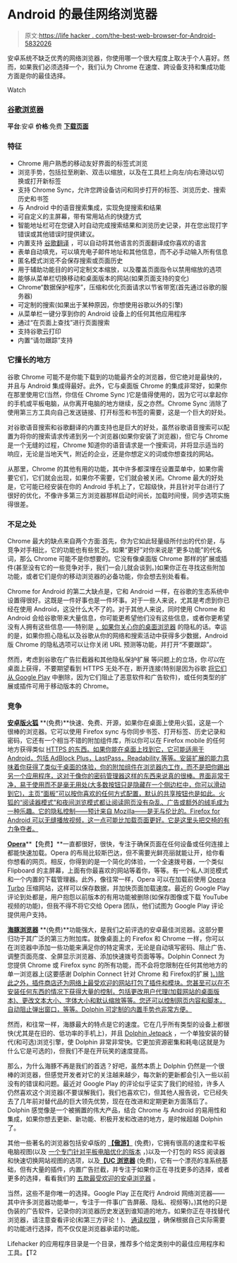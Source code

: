 # Android 的最佳网络浏览器

> 原文:[https://life hacker . com/the-best-web-browser-for-Android-5832026](https://lifehacker.com/the-best-web-browser-for-android-5832026)

安卓系统不缺乏优秀的网络浏览器，你使用哪一个很大程度上取决于个人喜好。然而，如果我们必须选择一个，我们认为 Chrome 在速度、跨设备支持和集成功能方面是你的最佳选择。

Watch

### [谷歌浏览器](https://www.google.com/chrome/browser/mobile/)

**平台**:安卓
**价格**:免费
[**下载页面**](https://play.google.com/store/apps/details?id=com.android.chrome)

### 特征

*   Chrome 用户熟悉的移动友好界面的标签式浏览
*   浏览手势，包括拉至刷新、双击以缩放，以及在工具栏上向左/向右滑动以切换或打开新标签
*   支持 Chrome Sync，允许您跨设备访问和同步打开的标签、浏览历史、搜索历史和书签
*   与 Android 中的语音搜索集成，实现免提搜索和结果
*   可自定义的主屏幕，带有常用站点的快捷方式
*   智能地址栏可在您键入时自动完成搜索结果和浏览历史记录，并在您出现打字错误或其他错误时提供建议。
*   内置支持 [谷歌翻译](https://translate.google.com/) ，可以自动将其他语言的页面翻译成你喜欢的语言
*   表单自动填充，可以填充电子邮件地址和其他信息，而不必手动输入所有信息
*   匿名模式浏览不会保存搜索或页面历史
*   用于辅助功能目的的可定制文本缩放，以及覆盖页面指令以禁用缩放的选项
*   能够从菜单栏切换移动和桌面版本的网站(如果页面支持的变化)
*   Chrome“数据保护程序”，压缩和优化页面请求以节省带宽(首先通过谷歌的服务器)
*   可定制的搜索(如果出于某种原因，你想使用谷歌以外的引擎)
*   从菜单栏一键分享到你的 Android 设备上的任何其他应用程序
*   通过“在页面上查找”进行页面搜索
*   支持谷歌云打印
*   内置“请勿跟踪”支持

### 它擅长的地方

谷歌 Chrome 可能不是你能下载到的功能最齐全的浏览器，但它绝对是最快的，并且与 Android 集成得最好。此外，它与桌面版 Chrome 的集成非常好，如果你在那里使用它(当然，你信任 Chrome Sync )它是值得使用的，因为它可以拿起你的手机或平板电脑，从你离开电脑的地方继续，反之亦然。Chrome Sync 消除了使用第三方工具向自己发送链接、打开标签和书签的需要，这是一个巨大的好处。

对谷歌语音搜索和谷歌翻译的内置支持也是巨大的好处，虽然谷歌语音搜索可以配置为将你的搜索请求传递到另一个浏览器(如果你安装了浏览器)，但它与 Chrome 是一个无缝的过程，Chrome 知道你的语音请求是一个搜索词，并将显示适当的响应，无论是当地天气，附近的企业，还是你想定义的词或你想查找的网站。

从那里，Chrome 的其他有用的功能，其中许多都深埋在设置菜单中，如果你需要它们，它们就会出现，如果你不需要，它们就会被关闭。Chrome 最大的好处是，它可能已经安装在你的 Android 手机上了，它超级快，并且针对平台进行了很好的优化，不像许多第三方浏览器那样启动时间长，加载时间慢，同步选项实施得很差。

### 不足之处

Chrome 最大的缺点来自两个方面:首先，你为它如此轻量级所付出的代价是，与竞争对手相比，它的功能也有些贫乏。如果“更好”对你来说是“更多功能”的代名词，那么 Chrome 可能不是你想要的。它没有像桌面版 Chrome 那样的扩展或插件(甚至没有它的一些竞争对手，我们一会儿就会谈到。)如果你正在寻找这些附加功能，或者它们是你的移动浏览器的必备功能，你会想去别处看看。

Chrome for Android 的第二大缺点是，它和 Android 一样，在谷歌的生态系统中设置得很好。这既是一件好事也是一件坏事。对于一些人来说，尤其是考虑到你已经在使用 Android，这没什么大不了的。对于其他人来说，同时使用 Chrome 和 Android 会给谷歌带来大量信息，你可能更希望他们没有这些信息，或者你更希望没有人拥有这些信息——特别是 [，如果你关心你的桌面浏览器](https://lifehacker.com/which-browser-is-better-for-privacy-1525895782) 的隐私的话。幸运的是，如果你担心隐私以及谷歌从你的网络和搜索活动中获得多少数据，Android 版 Chrome 的隐私选项可以让你关闭 URL 预测等功能，并打开“不要跟踪”。

然而，考虑到谷歌在广告拦截器和其他隐私保护扩展 等问题上的立场，你*可以*在桌面上获得，不要期望看到 HTTPS 无处不在，断开连接(特别是因为谷歌 [将它们从 Google Play](https://www.eff.org/deeplinks/2014/08/blocking-consumer-choice-googles-dangerous-ban-privacy-security-app) 中删除，因为它们阻止了恶意软件和广告软件)，或任何类型的扩展或插件可用于移动版本的 Chrome。

### 竞争

[**安卓版火狐**](https://play.google.com/store/apps/details?id=org.mozilla.firefox) **(免费)**快速、免费、开源，如果你在桌面上使用火狐，这是一个很棒的浏览器。它可以使用 Firefox sync 与你同步书签、打开标签、历史记录和密码，它还有一个相当不错的附加组件库，所以你可以在 Firefox mobile 的任何地方获得类似 [HTTPS 的东西。如果你能在桌面上找到它，它可能适用于 Android，包括 AdBlock Plus，LastPass，Readability 等等。安装扩展的能力意味着你获得了类似于桌面的体验，你的附加组件在浏览器内工作，而不是把你踢出另一个应用程序，这对于像你的密码管理器这样的东西来说真的很棒。界面非常干净，易于使用而不是毫无用处(大多数按钮只是隐藏在一个侧边栏中，你可以滑动到它)，主页“面板”可以按你喜欢的任何方式配置，默认的共享按钮也是如此。火狐的“阅读器模式”和夜间浏览模式都让阅读网页没有杂乱、广告或额外的绒毛成为一种乐趣。它的隐私控制——预计来自 Mozilla——是无与伦比的。Firefox for Android 可以无缝播放视频，这一点可能比加载页面更好。它是这里头把交椅的有力争夺者。](https://lifehacker.com/https-everywhere-for-firefox-for-android-secures-your-m-1517857894) 

[**Opera**](https://play.google.com/store/apps/details?id=com.opera.browser)**【免费】**一直都很好，很快，专注于确保页面在任何设备或任何连接上都能快速加载。Opera 的布局比较斯巴达，但不需要光鲜亮丽就能让开，给你看你想看的网页。相反，你得到的是一个简化的体验，一个全速拨号器，一个类似 Flipboard 的主屏幕，上面有你最喜欢的网站等着你，等等。有一个私人浏览模式和一个内置的下载管理器。此外，像往常一样，Opera 可以在加载前使用 [Opera Turbo](http://www.opera.com/turbo) 压缩网站，这样可以保存数据，并加快页面加载速度。最近的 Google Play 评论到处都是，用户抱怨以前版本的有用功能被删除(如保存图像或下载 YouTube 视频的功能)，但我不得不将它交给 Opera 团队，他们试图为 Google Play 评论提供用户支持。

[**海豚浏览器**](https://play.google.com/store/apps/details?id=mobi.mgeek.TunnyBrowser) **(免费)**功能强大，是我们之前评选的安卓最佳浏览器。这部分要归功于其广泛的第三方附加库。就像桌面上的 Firefox 和 Chrome 一样，你可以在浏览器中添加一些功能来满足你的特定需求，无论是自动填写密码、阻止广告、调整页面亮度、全屏显示浏览器、添加快速拨号页面等等。Dolphin Connect 为您提供 Chrome 或 Firefox sync 的所有功能，而不会将您限制在任何其他地方的单一浏览器上(这要感谢 Dolphin Connect 针对 Chrome 和 Firefox的扩展 [)。)除此之外，插件商店还为网络上最受欢迎的网站打包了插件和模块。您甚至可以在不安装任何东西的情况下获得大量的控制，包括更改用户代理(加载网站的桌面版本)、更改文本大小、字体大小和默认缩放等等。您还可以控制网页内容和脚本，自动阻止弹出窗口，等等。Dolphin 可定制的内置手势也非常方便。](https://chrome.google.com/webstore/detail/dolphin-connect/pajecklcmiegagoelbbjldmfcbcpdpll?hl=en-US)

然而，和往常一样，海豚最大的特点是它的速度。它在几乎所有类型的设备上都很快(尤其是在旧的、低功率的手机上)，并且 [Dolphin Jetpack](https://play.google.com/store/apps/details?id=com.dolphin.browser.engine) ，一个单独安装的替代(和可选)浏览引擎，使 Dolphin 非常非常快。它更加资源密集和耗电(这就是为什么它是可选的)，但我们不是在开玩笑的速度提高。

那么，为什么海豚不再是我们的首选？好吧，虽然本质上 Dolphin 仍然是一个很棒的浏览器，但感觉开发者对它的关注越来越少，每次新的更新都会引入一些以前没有的错误和问题。最近对 Google Play 的评论似乎证实了我们的经验，许多人仍然喜欢这个浏览器(不要误解我们，我们也喜欢它)，但其他人报告说，它已经失去了几年前对替代品的巨大领先优势，现在在改进和定期更新方面落后了。Dolphin 感觉像是一个被搁置的伟大产品，结合 Chrome 与 Android 的易用性和集成，如果你想去更新、新功能、积极开发和改进的地方，是时候超越 Dolphin 了。

其他一些著名的浏览器包括安卓版的 [**【傲游】**](https://play.google.com/store/apps/details?id=com.mx.browser&hl=en) (免费)，它拥有很高的速度和平板电脑视图(以及 [一个专门针对平板电脑优化的版本](https://play.google.com/store/apps/details?id=com.mx.browser.tablet) ，)以及一个打包的 RSS 阅读器和快速切换网站视图的选项，以及[**【UC 浏览器**](https://play.google.com/store/apps/details?id=com.UCMobile.intl) (免费)，它有一个漂亮的准系统基础，但有大量的插件，内置广告拦截，并专注于如果你正在寻找更多的选择，或者更多的选择，看看我们的 [五款最受欢迎的安卓浏览器](https://lifehacker.com/five-best-android-web-browsers-5925969) 。

当然，这些不是你唯一的选择。Google Play 正在爬行 Android 网络浏览器——其中许多浏览器功能单一，专注于一件事(广告屏蔽、隐私、视频等)。)其他的只是伪装的广告软件，记录你的浏览器历史发送到谁知道的地方。如果你正在寻找替代浏览器，请注意查看评论(和第三方评论！)、 [通读权限](https://lifehacker.com/why-does-this-android-app-need-so-many-permissions-5991099) ，确保根据自己实际需要的功能进行选择，而不仅仅是浏览器承诺的功能。

Lifehacker 的应用程序目录是一个目录，推荐多个给定类别中的最佳应用程序和工具。【T2